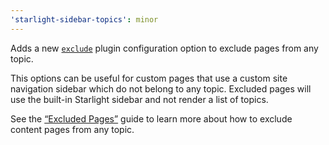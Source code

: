```yaml
---
'starlight-sidebar-topics': minor
---
```


Adds a new [`exclude`](https://starlight-sidebar-topics.netlify.app/docs/configuration#exclude) plugin configuration option to exclude pages from any topic.

This options can be useful for custom pages that use a custom site navigation sidebar which do not belong to any topic. Excluded pages will use the built-in Starlight sidebar and not render a list of topics.

See the [“Excluded Pages”](https://starlight-sidebar-topics.netlify.app/docs/guides/excluded-pages) guide to learn more about how to exclude content pages from any topic.
